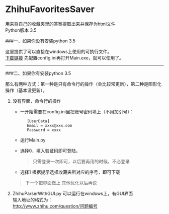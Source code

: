 # ZhihuFavoritesSaver

用来将自己的收藏夹里的答案提取出来并保存为html文件    
Python版本 3.5    
 
###一、如果你没有安装python 3.5  

这里提供了可以直接在windows上使用的可执行文件。  
[下载链接](http://files.cnblogs.com/files/schaepher/windows_version.zip)
先配置config.ini再打开Main.exe，就可以使用了。  

---
 
###二、如果你有安装python 3.5  

那么有两种方式：第一种是只有命令行的操作（会比较常更新），第二种是图形化操作（基本没更新）。
 
1.  没有界面，命令行的操作
    * 一开始需要在config.ini里把账号密码填上（不用加引号）：   

      ```   
         [UserData]
         Email = xxxx@xxx.com
         Password = xxxx
      ```

    * 运行Main.py

    * 选择0，填入验证码即可登陆。
      > 只需登录一次即可，以后要再用的时候，不必登录

    * 选择1
      根据提示选择收藏夹所对应的序号，即可下载

    > 下一个把界面做上
    > 其他优化以后再说

2. ZhihuParserWithGUI.py 可以运行在windows上，有GUI界面  
    输入地址的格式为：  
    http://www.zhihu.com/question/问题编号


